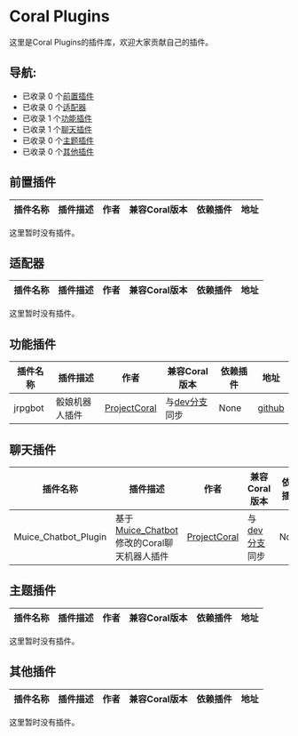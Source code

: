 # Coral Plugins

这里是Coral Plugins的插件库，欢迎大家贡献自己的插件。


## 导航:
- 已收录 0 个[前置插件](#前置插件)
- 已收录 0 个[适配器](#适配器)
- 已收录 1 个[功能插件](#功能插件)
- 已收录 1 个[聊天插件](#聊天插件)
- 已收录 0 个[主题插件](#主题插件)
- 已收录 0 个[其他插件](#其他插件)

## 前置插件

| 插件名称 | 插件描述 | 作者 | 兼容Coral版本 | 依赖插件 | 地址 |
| --- | --- | --- | --- | --- | --- |
这里暂时没有插件。

## 适配器

| 插件名称 | 插件描述 | 作者 | 兼容Coral版本 | 依赖插件 | 地址 |
| --- | --- | --- | --- | --- | --- |
这里暂时没有插件。

## 功能插件

| 插件名称 | 插件描述 | 作者 | 兼容Coral版本 | 依赖插件 | 地址 |
| --- | --- | --- | --- | --- | --- |
| jrpgbot | 骰娘机器人插件 | [ProjectCoral](https://github.com/ProjectCoral) | 与[dev分支](https://github.com/ProjectCoral/Coral/tree/dev)同步 | None | [github](https://github.com/ProjectCoral/jrpgbot) |

## 聊天插件

| 插件名称 | 插件描述 | 作者 | 兼容Coral版本 | 依赖插件 | 地址 |
| --- | --- | --- | --- | --- | --- |
| Muice_Chatbot_Plugin | 基于[Muice_Chatbot](https://github.com/Moemu/Muice-Chatbot)修改的Coral聊天机器人插件 | [ProjectCoral](https://github.com/ProjectCoral) | 与[dev分支](https://github.com/ProjectCoral/Coral/tree/dev)同步 | None | [github](https://github.com/ProjectCoral/Muice_Chatbot_Plugin) |


## 主题插件

| 插件名称 | 插件描述 | 作者 | 兼容Coral版本 | 依赖插件 | 地址 |
| --- | --- | --- | --- | --- | --- |
这里暂时没有插件。

## 其他插件

| 插件名称 | 插件描述 | 作者 | 兼容Coral版本 | 依赖插件 | 地址 |
| --- | --- | --- | --- | --- | --- |
这里暂时没有插件。